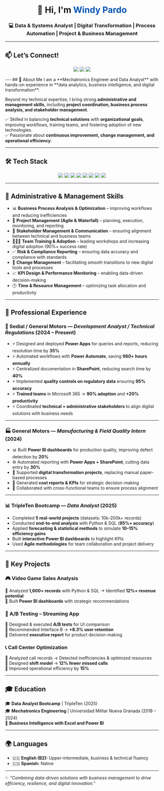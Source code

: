 <!-- Banner con tu nombre -->
<h1 align="center">👋 Hi, I'm <span style="color:#0056b3">Windy Pardo</span></h1>
<h3 align="center">💻 Data & Systems Analyst | Digital Transformation | Process Automation | Project & Business Management</h3>

---

## 📫 Let’s Connect!  
<p align="center">
  <a href="mailto:vanepardo912@gmail.com"><img src="https://img.shields.io/badge/Email-vanepardo912%40gmail.com-red?style=for-the-badge&logo=gmail&logoColor=white"></a>
  <a href="https://linkedin.com/in/windy-vanesa-pardo"><img src="https://img.shields.io/badge/LinkedIn-Windy%20Pardo-blue?style=for-the-badge&logo=linkedin&logoColor=white"></a>
  <a href="https://pardo0912.github.io/Portfolio/"><img src="https://img.shields.io/badge/Portfolio-Live%20Site-brightgreen?style=for-the-badge&logo=githubpages&logoColor=white"></a>
</p>
---
## 🚀 About Me  
I am a **Mechatronics Engineer and Data Analyst** with hands-on experience in **data analytics, business intelligence, and digital transformation**.  

Beyond my technical expertise, I bring strong **administrative and management skills**, including **project coordination, business process analysis, and stakeholder management**.  

✅ Skilled in balancing **technical solutions** with **organizational goals**, improving workflows, training teams, and fostering adoption of new technologies.  
✅ Passionate about **continuous improvement, change management, and operational efficiency**.  

---

## 🛠️ Tech Stack  

<p align="center">
  <img src="https://img.shields.io/badge/Python-3776AB?style=for-the-badge&logo=python&logoColor=white"/>
  <img src="https://img.shields.io/badge/SQL-025E8C?style=for-the-badge&logo=databricks&logoColor=white"/>
  <img src="https://img.shields.io/badge/Power%20BI-F2C811?style=for-the-badge&logo=powerbi&logoColor=black"/>
  <img src="https://img.shields.io/badge/Power%20Apps-742774?style=for-the-badge&logo=powerapps&logoColor=white"/>
  <img src="https://img.shields.io/badge/Power%20Automate-0066FF?style=for-the-badge&logo=powerautomate&logoColor=white"/>
  <img src="https://img.shields.io/badge/Microsoft%20365-FF3C00?style=for-the-badge&logo=microsoft&logoColor=white"/>
  <img src="https://img.shields.io/badge/Excel-217346?style=for-the-badge&logo=microsoftexcel&logoColor=white"/>
  <img src="https://img.shields.io/badge/Agile-2496ED?style=for-the-badge&logo=scrumalliance&logoColor=white"/>
</p>

---

## 🏢 Administrative & Management Skills  

- 📊 **Business Process Analysis & Optimization** – improving workflows and reducing inefficiencies  
- 📑 **Project Management (Agile & Waterfall)** – planning, execution, monitoring, and reporting  
- 🤝 **Stakeholder Management & Communication** – ensuring alignment between technical and business teams  
- 🧑‍🤝‍🧑 **Team Training & Adoption** – leading workshops and increasing digital adoption (90%+ success rate)  
- ✅ **Risk & Compliance Reporting** – ensuring data accuracy and compliance with standards  
- 🔄 **Change Management** – facilitating smooth transitions to new digital tools and processes  
- 📈 **KPI Design & Performance Monitoring** – enabling data-driven decision-making  
- 🕒 **Time & Resource Management** – optimizing task allocation and productivity  

---

## 💼 Professional Experience  

### 🚗 Sedial / General Motors — *Development Analyst / Technical Regulations* (2024 – Present)  
- ⚡ Designed and deployed **Power Apps** for queries and reports, reducing resolution time by **35%**  
- ⚡ Automated workflows with **Power Automate**, saving **960+ hours annually**  
- ⚡ Centralized documentation in **SharePoint**, reducing search time by **40%**  
- ⚡ Implemented **quality controls on regulatory data** ensuring **95% accuracy**  
- ⚡ **Trained teams** in Microsoft 365 → **90% adoption** and **+20% productivity**  
- ⚡ Coordinated **technical + administrative stakeholders** to align digital solutions with business needs  

---

### 🏭 General Motors — *Manufacturing & Field Quality Intern* (2024)  
- 📊 Built **Power BI dashboards** for production quality, improving defect detection by **20%**  
- ⚙ Automated reporting with **Power Apps + SharePoint**, cutting data entry by **30%**  
- 🔄 Supported **digital transformation projects**, replacing manual paper-based processes  
- 📑 Generated **cost reports & KPIs** for strategic decision-making  
- 🤝 Collaborated with cross-functional teams to ensure process alignment  

---

### 📊 TripleTen Bootcamp — *Data Analyst* (2025)  
- Completed **5 real-world projects** (datasets: 10k–200k+ records)  
- Conducted **end-to-end analysis** with Python & SQL (**95%+ accuracy**)  
- Applied **forecasting & statistical methods** to simulate **10–15% efficiency gains**  
- Built **interactive Power BI dashboards** to highlight KPIs  
- Used **Agile methodologies** for team collaboration and project delivery  

---

## 📂 Key Projects  

### 🎮 Video Game Sales Analysis  
🔹 Analyzed **1,600+ records** with Python & SQL → Identified **12%+ revenue potential**  
🔹 Built **Power BI dashboards** with strategic recommendations  

### 📱 A/B Testing – Streaming App  
🔹 Designed & executed **A/B tests** for UI comparison  
🔹 Recommended Interface B → **+8.3% user retention**  
🔹 Delivered **executive report** for product decision-making  

### 📞 Call Center Optimization  
🔹 Analyzed call records → Detected inefficiencies & optimized resources  
🔹 Designed **shift model** → **12% fewer missed calls**  
🔹 Improved operational efficiency by **15%**  

---

## 🎓 Education  
🎓 **Data Analyst Bootcamp** | TripleTen (2025)  
🎓 **Mechatronics Engineering** | Universidad Militar Nueva Granada (2018 – 2024)  
📘 **Business Intelligence with Excel and Power BI**  

---

## 🌍 Languages  
- 🇺🇸 **English (B2):** Upper-intermediate, business & technical fluency  
- 🇨🇴 **Spanish:** Native  

---

✨ *“Combining data-driven solutions with business management to drive efficiency, resilience, and digital innovation.”*
